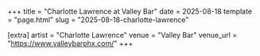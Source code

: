 +++
title = "Charlotte Lawrence at Valley Bar"
date = 2025-08-18
template = "page.html"
slug = "2025-08-18-charlotte-lawrence"

[extra]
artist = "Charlotte Lawrence"
venue = "Valley Bar"
venue_url = "https://www.valleybarphx.com/"
+++
